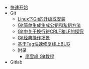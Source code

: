 - [快速开始](/devTools/ "DevTools")
- Git
  - [Linux下Git的升级或安装](/devTools/doc/Linux下Git的升级或安装.md) 
  - [Git简单生成生成公钥和私钥方法](/devTools/doc/Git简单生成生成公钥和私钥方法.md)
  - [Git中关于换行符CRLF和LF的探究](/devTools/doc/Git中关于换行符CRLF和LF的探究.md)
  - [Git经典操作场景](/devTools/doc/Git经典操作场景.md)
  - [基于Tag快速修复线上BUG](/devTools/doc/基于Tag快速修复线上BUG.md)
  - 附录
    - [廖雪峰 Git教程](https://www.liaoxuefeng.com/wiki/896043488029600)
- Gitlab
